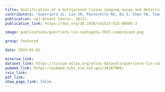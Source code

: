 ```yaml
---
title: Qualification of a multiplexed tissue imaging assay and detection of novel patterns of HER2 heterogeneity in breast cancer
contributors: 'Guerriero JL, Lin JR, Pastorello RG, Du Z, Chen YA, Townsend M, Shimada K, Hughes ME ... Santagata S (2024).'
publication: npj Breast Cancer, 10(2).
publication_link: https://doi.org/10.1038/s41523-023-00605-3

image: publications/guerriero-lin-santagata-2023-compressed.png

group: featured

date: 2024-01-02

minerva_link:
dataset_link: https://tissue-atlas.org/atlas-datasets/guerriero-lin-santagata-2023/
pubmed_link: https://pubmed.ncbi.nlm.nih.gov/38167908/
rxiv_link:
pdf_link:
show_page_link: false
---
```

